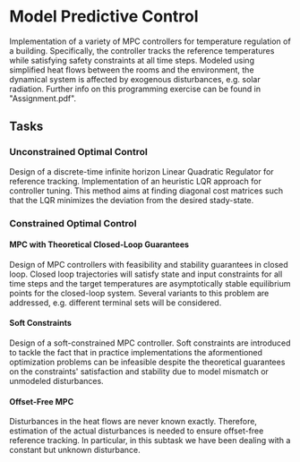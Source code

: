 # Model Predictive Control
Implementation of a variety of MPC controllers for temperature regulation of a building. Specifically, the controller tracks the reference temperatures while satisfying safety constraints at all time steps. Modeled using simplified heat flows between the rooms and the environment, the dynamical system is affected by exogenous disturbances, e.g. solar radiation.
Further info on this programming exercise can be found in "Assignment.pdf".
## Tasks

### Unconstrained Optimal Control
Design of a discrete-time infinite horizon Linear Quadratic Regulator for reference tracking.
Implementation of an heuristic LQR approach for controller tuning. This method aims at finding diagonal cost matrices such that the LQR minimizes the deviation from the desired stady-state.
### Constrained Optimal Control
#### MPC with Theoretical Closed-Loop Guarantees
Design of MPC controllers with feasibility and stability guarantees in closed loop. Closed loop trajectories will satisfy state and input constraints for all time steps and the target temperatures are asymptotically stable equilibrium points for the closed-loop system. Several variants to this problem are addressed, e.g. different terminal sets will be considered.
#### Soft Constraints
Design of a soft-constrained MPC controller.
Soft constraints are introduced to tackle the fact that in practice implementations the aformentioned optimization problems can be infeasible despite the theoretical guarantees on the constraints' satisfaction and stability due to model mismatch or unmodeled disturbances.
#### Offset-Free MPC
Disturbances in the heat flows are never known exactly. Therefore, estimation of the actual disturbances is needed to ensure offset-free reference tracking. In particular, in this subtask we have been dealing with a constant but unknown disturbance.

